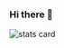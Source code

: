 ### Hi there 👋
![stats card](https://github-readme-stats.vercel.app/api/?username=developStorm&show_icons=true)

